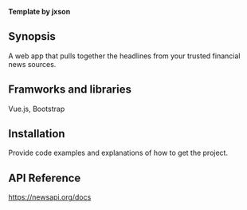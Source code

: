 **Template by jxson**

## Synopsis

A web app that pulls together the headlines from your trusted financial news sources.

## Framworks and libraries

Vue.js, Bootstrap

## Installation

Provide code examples and explanations of how to get the project.

## API Reference

https://newsapi.org/docs

